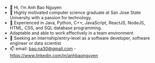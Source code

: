 - 👋 Hi, I’m Anh Bao Nguyen
- 💞️ Highly motivated computer science graduate at San Jose State University with a passion for technology. 
- 🌱 Experienced in Java, Python, C++, JavaScript, ReactJS, NodeJS, HTML, CSS, and SQL database programming.
-  Adaptable and able to work effectively in a team environment
- 👀 Seeking an internship/entry-level as a software developer, software engineer or data scientist
- 📫 email: bao.na30@gmail.com - https://www.linkedin.com/in/anhbaonguyen

